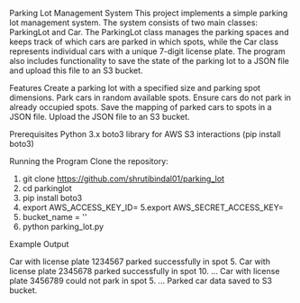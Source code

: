 Parking Lot Management System
  This project implements a simple parking lot management system. The system consists of two main classes: ParkingLot and Car. The ParkingLot class manages the parking spaces and keeps track of which cars are parked in which spots, while the Car class represents individual cars with a unique 7-digit license plate. The program also includes functionality to save the state of the parking lot to a JSON file and upload this file to an S3 bucket.

Features
Create a parking lot with a specified size and parking spot dimensions.
  Park cars in random available spots.
  Ensure cars do not park in already occupied spots.
  Save the mapping of parked cars to spots in a JSON file.
  Upload the JSON file to an S3 bucket.

Prerequisites
  Python 3.x
  boto3 library for AWS S3 interactions (pip install boto3)

Running the Program
Clone the repository:
  1. git clone https://github.com/shrutibindal01/parking_lot
  2. cd parkinglot
  3. pip install boto3
  4. export AWS_ACCESS_KEY_ID=<your-access-key-id>
  5.export AWS_SECRET_ACCESS_KEY=<your-secret-access-key>
  6. bucket_name = '<your-bucket-name>'
  7. python parking_lot.py

Example Output

Car with license plate 1234567 parked successfully in spot 5.
Car with license plate 2345678 parked successfully in spot 10.
...
Car with license plate 3456789 could not park in spot 5.
...
Parked car data saved to S3 bucket.
